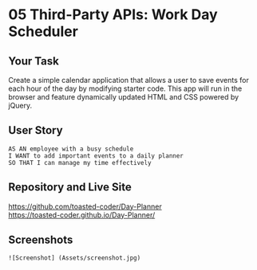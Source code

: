 # 05 Third-Party APIs: Work Day Scheduler

## Your Task

Create a simple calendar application that allows a user to save events for each hour of the day by modifying starter code. This app will run in the browser and feature dynamically updated HTML and CSS powered by jQuery.

## User Story

```
AS AN employee with a busy schedule
I WANT to add important events to a daily planner
SO THAT I can manage my time effectively
```
## Repository and Live Site
https://github.com/toasted-coder/Day-Planner
<br>
https://toasted-coder.github.io/Day-Planner/
<br>


## Screenshots

```
![Screenshot] (Assets/screenshot.jpg)
```
